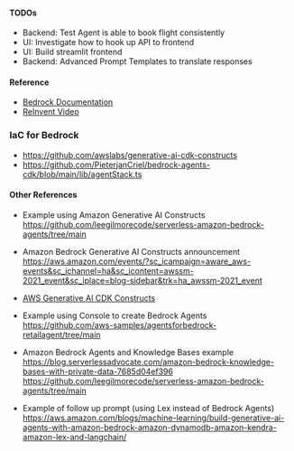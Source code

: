 #### TODOs

- Backend: Test Agent is able to book flight consistently
- UI: Investigate how to hook up API to frontend
- UI: Build streamlit frontend
- Backend: Advanced Prompt Templates to translate responses

#### Reference

- [Bedrock Documentation](https://docs.aws.amazon.com/bedrock/latest/userguide/agents.html)
- [ReInvent Video](https://www.youtube.com/watch?v=JNZPW82uv7w&list=WL&index=13&t=2172s)

### IaC for Bedrock

- https://github.com/awslabs/generative-ai-cdk-constructs
- https://github.com/PieterjanCriel/bedrock-agents-cdk/blob/main/lib/agentStack.ts

#### Other References

- Example using Amazon Generative AI Constructs
  https://github.com/leegilmorecode/serverless-amazon-bedrock-agents/tree/main
- Amazon Bedrock Generative AI Constructs announcement
  https://aws.amazon.com/events/?sc_icampaign=aware_aws-events&sc_ichannel=ha&sc_icontent=awssm-2021_event&sc_iplace=blog-sidebar&trk=ha_awssm-2021_event
- [AWS Generative AI CDK Constructs](https://github.com/awslabs/generative-ai-cdk-constructs)

- Example using Console to create Bedrock Agents
  https://github.com/aws-samples/agentsforbedrock-retailagent/tree/main

- Amazon Bedrock Agents and Knowledge Bases example
  https://blog.serverlessadvocate.com/amazon-bedrock-knowledge-bases-with-private-data-7685d04ef396
  https://github.com/leegilmorecode/serverless-amazon-bedrock-agents/tree/main

- Example of follow up prompt (using Lex instead of Bedrock Agents)
  https://aws.amazon.com/blogs/machine-learning/build-generative-ai-agents-with-amazon-bedrock-amazon-dynamodb-amazon-kendra-amazon-lex-and-langchain/
